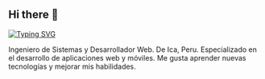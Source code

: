 ## Hi there 👋
[![Typing SVG](https://readme-typing-svg.herokuapp.com?font=Fira+Code&pause=1000&center=true&vCenter=true&width=700&lines=Gustavo+Canales)](https://git.io/typing-svg)

Ingeniero de Sistemas y Desarrollador Web. De Ica, Peru. Especializado en el desarrollo de aplicaciones web y móviles. Me gusta aprender nuevas tecnologías y mejorar mis habilidades.
